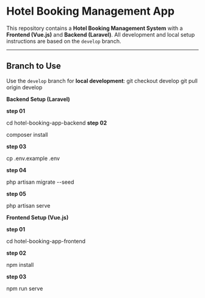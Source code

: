 # Hotel Booking Management App

This repository contains a **Hotel Booking Management System** with a **Frontend (Vue.js)** and **Backend (Laravel)**. All development and local setup instructions are based on the `develop` branch.

---

## Branch to Use

Use the `develop` branch for **local development**:
git checkout develop
git pull origin develop

**Backend Setup (Laravel)**
	
**step 01**	

cd hotel-booking-app-backend
**step 02**
	
composer install
	
**step 03**	
	
cp .env.example .env
	
**step 04**
	
php artisan migrate --seed
	
**step 05**
	
php artisan serve

**Frontend Setup (Vue.js)**

**step 01**	
	
cd hotel-booking-app-frontend
	
**step 02**
	
npm install
	
**step 03**
	
npm run serve


